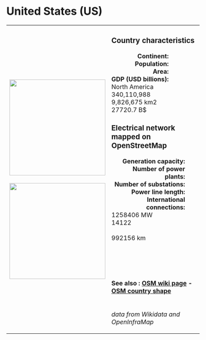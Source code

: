 # United States (US)

<table width="90%">
<tr>
<td>
<img src="http://commons.wikimedia.org/wiki/Special:FilePath/Flag%20of%20the%20United%20States.svg" width="250">
<br><br>
<img src="http://commons.wikimedia.org/wiki/Special:FilePath/USA%20orthographic.svg" width="250"></td>
<td>
<h3>Country characteristics</h3>
<div style="display: inline-block;text-align:right;margin-right:30px;font-weight: bold;">
Continent:<br>Population:<br>Area:<br>GDP (USD billions):
</div>
<div style="display: inline-block;">
North America<br>340,110,988<br>9,826,675 km2<br>27720.7 B$
</div>
<h3>Electrical network mapped on OpenStreetMap</h3>
<div style="display: inline-block;text-align:right;margin-right:30px;font-weight: bold;">Generation capacity:<br>
Number of power plants:<br>
Number of substations:<br>
Power line length:<br>
International connections:<br>
</div>
<div style="display: inline-block;">1258406 MW<br>
14122<br>
<br>
992156 km<br>
<br>
</div>

<br><br><h4>See also :
<a href="https://wiki.openstreetmap.org/wiki/Power_networks/United States" target="_blank">OSM wiki page</a> -
<a href="https://openstreetmap.org/relation/148838" target="_blank">OSM country shape</a>
</h4>

<br><i>data from Wikidata and OpenInfraMap</i>
</td>
</tr>
</table>




